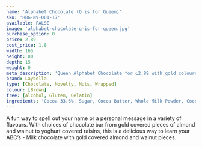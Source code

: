 ```yaml
---
name: 'Alphabet Chocolate (Q is for Queen)'
sku: 'HBG-NV-001-17'
available: FALSE
image: 'alphabet-chocolate-q-is-for-queen.jpg'
purchase_option: 0
price: 2.89
cost_price: 1.8
width: 165
height: 80
depth: 15
weight: 0
meta_description: 'Queen Alphabet Chocolate for Ł2.89 with gold coloured almond and walnut pieces. Traditional sweet treats and more at Humbugs Confectionery Store.'
brand: Laybella
type: [Chocolate, Novelty, Nuts, Wrapped]
colour: [Brown]
free: [Alcohol, Gluten, Gelatin]
ingredients: 'Cocoa 33.6%, Sugar, Cocoa Butter, Whole Milk Powder, Cocoa Mass, Soy Lecithin. Flavouring: Natural Vanilla, Sucrose, Roasted Almonds and Hazelnuts, Coating Agent (Thickener: Arabic Gum, Glucose Syrup, Vegetable Oil, Acidifier: Citric Acid), Colourings: E171, E172, (Carrier: E555)'
---
```

A fun way to spell out your name or a personal message in a variety of flavours. With choices of chocolate bar from gold covered pieces of almond and walnut to yoghurt covered raisins, this is a delicious way to learn your ABC’s - Milk chocolate with gold covered almond and walnut pieces.